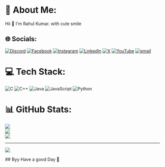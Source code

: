 # 💫 About Me:
Hii 👋 I'm Rahul Kumar. with cute smile


## 🌐 Socials:
[![Discord](https://img.shields.io/badge/Discord-%237289DA.svg?logo=discord&logoColor=white)](https://discord.gg/https://discord.gg/3HZ4BYGH) [![Facebook](https://img.shields.io/badge/Facebook-%231877F2.svg?logo=Facebook&logoColor=white)](https://facebook.com/akhand.jyoti.50) [![Instagram](https://img.shields.io/badge/Instagram-%23E4405F.svg?logo=Instagram&logoColor=white)](https://instagram.com/akhandjyotiraj) [![LinkedIn](https://img.shields.io/badge/LinkedIn-%230077B5.svg?logo=linkedin&logoColor=white)](https://linkedin.com/in/in/akhand-jyoti-raj-rahul-kr-514a5a2b3?utm_source=share&utm_campaign=share_via&utm_content=profile&utm_medium=android_app) [![X](https://img.shields.io/badge/X-black.svg?logo=X&logoColor=white)](https://x.com/https://x.com/akhandjyotiraj?t=NlgwM5HEh892w3kEk38rcA&s=09) [![YouTube](https://img.shields.io/badge/YouTube-%23FF0000.svg?logo=YouTube&logoColor=white)](https://youtube.com/@Akhandamarkhanda) [![email](https://img.shields.io/badge/Email-D14836?logo=gmail&logoColor=white)](mailto:rahulkumar108642@gmail.com) 

# 💻 Tech Stack:
![C](https://img.shields.io/badge/c-%2300599C.svg?style=for-the-badge&logo=c&logoColor=white) ![C++](https://img.shields.io/badge/c++-%2300599C.svg?style=for-the-badge&logo=c%2B%2B&logoColor=white) ![Java](https://img.shields.io/badge/java-%23ED8B00.svg?style=for-the-badge&logo=openjdk&logoColor=white) ![JavaScript](https://img.shields.io/badge/javascript-%23323330.svg?style=for-the-badge&logo=javascript&logoColor=%23F7DF1E) ![Python](https://img.shields.io/badge/python-3670A0?style=for-the-badge&logo=python&logoColor=ffdd54)
# 📊 GitHub Stats:
![](https://github-readme-stats.vercel.app/api?username=AkhandJyotiRAj&theme=dark&hide_border=false&include_all_commits=false&count_private=false)<br/>
![](https://github-readme-streak-stats.herokuapp.com/?user=AkhandJyotiRAj&theme=dark&hide_border=false)<br/>
![](https://github-readme-stats.vercel.app/api/top-langs/?username=AkhandJyotiRAj&theme=dark&hide_border=false&include_all_commits=false&count_private=false&layout=compact)

---
[![](https://visitcount.itsvg.in/api?id=AkhandJyotiRAj&icon=0&color=0)](https://visitcount.itsvg.in)

<!-- Proudly created with GPRM ( https://gprm.itsvg.in ) -->## Byy Have a good Day 👋

<!--
**AkhandJyotiRaj/AkhandJyotiRaj** is a ✨ _special_ ✨ repository because its `README.md` (this file) appears on your GitHub profile.

Here are some ideas to get you started:

- 🔭 I’m currently working on ...
- 🌱 I’m currently learning ...
- 👯 I’m looking to collaborate on ...
- 🤔 I’m looking for help with ...
- 💬 Ask me about ...
- 📫 How to reach me: ...
- 😄 Pronouns: ...
- ⚡ Fun fact: ...
-->
